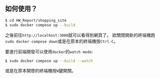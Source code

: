 ## 如何使用？

``` sh
$ cd HW_Report/shopping_site
$ sudo docker compose up --build
```

之後前往`http://localhost:3000`就可以看得到網頁了。
欲關閉開新的終端機跑`sudo docker compose down`或是在原本的終端機按`Ctrl-C`。

要進行前端開發可以使用`docker`的`watch mode`:
``` sh
$ sudo docker compose up --build --watch
```
或是在原本開啓的終端機按`W`鍵開關。
